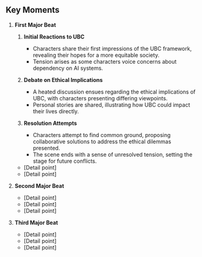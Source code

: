 ## Key Moments
1. **First Major Beat**
   1. **Initial Reactions to UBC**
      - Characters share their first impressions of the UBC framework, revealing their hopes for a more equitable society.
      - Tension arises as some characters voice concerns about dependency on AI systems.

   2. **Debate on Ethical Implications**
      - A heated discussion ensues regarding the ethical implications of UBC, with characters presenting differing viewpoints.
      - Personal stories are shared, illustrating how UBC could impact their lives directly.

   3. **Resolution Attempts**
      - Characters attempt to find common ground, proposing collaborative solutions to address the ethical dilemmas presented.
      - The scene ends with a sense of unresolved tension, setting the stage for future conflicts.
   - [Detail point]
   - [Detail point]

2. **Second Major Beat**
   - [Detail point]
   - [Detail point]
   - [Detail point]

3. **Third Major Beat**
   - [Detail point]
   - [Detail point]
   - [Detail point]
